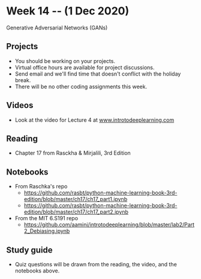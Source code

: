 
# Week 14 -- (1 Dec 2020)

Generative Adversarial Networks (GANs)

## Projects

* You should be working on your projects.
* Virtual office hours are available for project discussions.
* Send email and we'll find time that doesn't conflict with the holiday break.
* There will be no other coding assignments this week.

## Videos

* Look at the video for Lecture 4 at www.introtodeeplearning.com

## Reading

* Chapter 17 from Rasckha & Mirjalili, 3rd Edition

## Notebooks

* From Raschka's repo
    * https://github.com/rasbt/python-machine-learning-book-3rd-edition/blob/master/ch17/ch17_part1.ipynb
    * https://github.com/rasbt/python-machine-learning-book-3rd-edition/blob/master/ch17/ch17_part2.ipynb
* From the MIT 6.S191 repo
    * https://github.com/aamini/introtodeeplearning/blob/master/lab2/Part2_Debiasing.ipynb

## Study guide

* Quiz questions will be drawn from the reading, the video, and the notebooks above.
